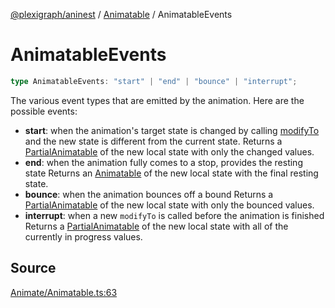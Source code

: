 [@plexigraph/aninest](../../index.md) / [Animatable](../index.md) / AnimatableEvents

# AnimatableEvents

```ts
type AnimatableEvents: "start" | "end" | "bounce" | "interrupt";
```

The various event types that are emitted by the animation.
Here are the possible events:
- **start**: when the animation's target state is changed by calling [modifyTo](../functions/modifyTo.md)
and the new state is different from the current state.
Returns a [PartialAnimatable](LocalAnimatable.md) of the new local state with only the changed values.
- **end**: when the animation fully comes to a stop, provides the resting state
Returns an [Animatable](LocalAnimatable.md) of the new local state with the final resting state.
- **bounce**: when the animation bounces off a bound
Returns a [PartialAnimatable](LocalAnimatable.md) of the new local state with only the bounced values.
- **interrupt**: when a new `modifyTo` is called before the animation is finished
Returns a [PartialAnimatable](LocalAnimatable.md) of the new local state with all of the currently in progress values.

## Source

[Animate/Animatable.ts:63](https://github.com/plexigraph/aninest/blob/6d904f7/src/Animate/Animatable.ts#L63)
